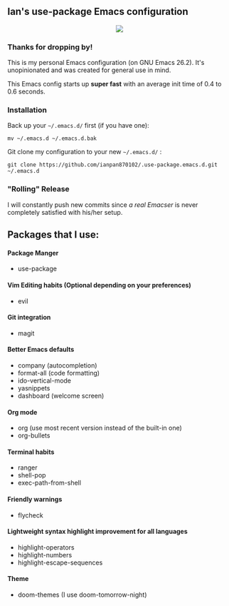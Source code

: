 ## Ian's use-package Emacs configuration

<p align="center">
  <img src="https://upload.wikimedia.org/wikipedia/commons/thumb/0/08/EmacsIcon.svg/120px-EmacsIcon.svg.png" />
</p>

### Thanks for dropping by!
This is my personal Emacs configuration (on GNU Emacs 26.2). It's unopinionated and was created for general use in mind.

This Emacs config starts up **super fast** with an average init time of 0.4 to 0.6 seconds.

### Installation
Back up your `~/.emacs.d/` first (if you have one):

```
mv ~/.emacs.d ~/.emacs.d.bak
```

Git clone my configuration to your new `~/.emacs.d/` :
```
git clone https://github.com/ianpan870102/.use-package.emacs.d.git ~/.emacs.d
```

### "Rolling" Release
I will constantly push new commits since *a real Emacser* is never completely satisfied with his/her setup.

## Packages that I use:

#### Package Manger
- use-package

#### Vim Editing habits (Optional depending on your preferences)
- evil

#### Git integration
- magit

#### Better Emacs defaults
- company (autocompletion)
- format-all (code formatting)
- ido-vertical-mode
- yasnippets
- dashboard (welcome screen)

#### Org mode
- org (use most recent version instead of the built-in one)
- org-bullets

#### Terminal habits
- ranger
- shell-pop
- exec-path-from-shell

#### Friendly warnings
- flycheck

#### Lightweight syntax highlight improvement for all languages
- highlight-operators
- highlight-numbers
- highlight-escape-sequences

#### Theme
- doom-themes (I use doom-tomorrow-night)
